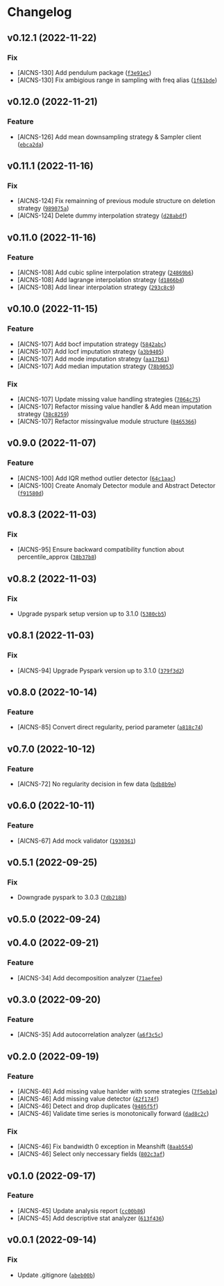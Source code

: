 # Changelog

<!--next-version-placeholder-->

## v0.12.1 (2022-11-22)
### Fix
* [AICNS-130] Add pendulum package ([`f3e91ec`](https://github.com/Youngmin-An/aicns-univariate-analyzer/commit/f3e91ec63db56a71df2ad5963c3eb44fbf64bd23))
* [AICNS-130] Fix ambigious range in sampling with freq alias ([`1f61bde`](https://github.com/Youngmin-An/aicns-univariate-analyzer/commit/1f61bde362e40eb7184186e33572c41a3c43c752))

## v0.12.0 (2022-11-21)
### Feature
* [AICNS-126] Add mean downsampling strategy & Sampler client ([`ebca2da`](https://github.com/Youngmin-An/aicns-univariate-analyzer/commit/ebca2da0b7495ab49c5b93c29a951a2e40ca7072))

## v0.11.1 (2022-11-16)
### Fix
* [AICNS-124] Fix remainning of previous module structure on deletion strategy ([`989075a`](https://github.com/Youngmin-An/aicns-univariate-analyzer/commit/989075af1965da16fd29b85721bbe7292fee27b8))
* [AICNS-124] Delete dummy interpolation strategy ([`d28abdf`](https://github.com/Youngmin-An/aicns-univariate-analyzer/commit/d28abdf0aee1e3a79537de490c02cda315f51f2f))

## v0.11.0 (2022-11-16)
### Feature
* [AICNS-108] Add cubic spline interpolation strategy ([`24869b6`](https://github.com/Youngmin-An/aicns-univariate-analyzer/commit/24869b6eb5d126d8de1c4d1c13850d3bae683d0e))
* [AICNS-108] Add lagrange interpolation strategy ([`d1866b4`](https://github.com/Youngmin-An/aicns-univariate-analyzer/commit/d1866b46ea9cd6ca10f01d28136693053d47de4e))
* [AICNS-108] Add linear interpolation strategy ([`293c8c9`](https://github.com/Youngmin-An/aicns-univariate-analyzer/commit/293c8c91200671743fa5b06e2577f9dee7e3471f))

## v0.10.0 (2022-11-15)
### Feature
* [AICNS-107] Add bocf imputation strategy ([`5842abc`](https://github.com/Youngmin-An/aicns-univariate-analyzer/commit/5842abccb70ec926a4ceac2fc9583717b23b28a3))
* [AICNS-107] Add locf imputation strategy ([`a3b9405`](https://github.com/Youngmin-An/aicns-univariate-analyzer/commit/a3b9405a140e23180fdfa9d9605c5c41c0a730ff))
* [AICNS-107] Add mode imputation strategy ([`aa17b61`](https://github.com/Youngmin-An/aicns-univariate-analyzer/commit/aa17b61407ed37a55b9a951cf4c24740237b8b86))
* [AICNS-107] Add median imputation strategy ([`78b9053`](https://github.com/Youngmin-An/aicns-univariate-analyzer/commit/78b9053b0166d9f8776e78dc59c3d74ee94c6a93))

### Fix
* [AICNS-107] Update missing value handling strategies ([`7064c75`](https://github.com/Youngmin-An/aicns-univariate-analyzer/commit/7064c75d801d7e67dd96f3aad24b73de74ca513a))
* [AICNS-107] Refactor missing value handler & Add mean imputation strategy ([`38c8259`](https://github.com/Youngmin-An/aicns-univariate-analyzer/commit/38c8259416491cb5164310d3944c3a3e04c6e57e))
* [AICNS-107] Refactor missingvalue module structure ([`0465366`](https://github.com/Youngmin-An/aicns-univariate-analyzer/commit/046536624429187d9b708195c46cfb9ac48c4c45))

## v0.9.0 (2022-11-07)
### Feature
* [AICNS-100] Add IQR method outlier detector ([`64c1aac`](https://github.com/Youngmin-An/aicns-univariate-analyzer/commit/64c1aacc2de732b222a5a8bb88a78e9afa5a4d8e))
* [AICNS-100] Create Anomaly Detector module and Abstract Detector ([`f91580d`](https://github.com/Youngmin-An/aicns-univariate-analyzer/commit/f91580da5be4ca659384c4f92625dba778479200))

## v0.8.3 (2022-11-03)
### Fix
* [AICNS-95] Ensure backward compatibility function about percentile_approx ([`38b37b8`](https://github.com/Youngmin-An/aicns-univariate-analyzer/commit/38b37b8f25bc51924d37650833e45e3b9bb6426f))

## v0.8.2 (2022-11-03)
### Fix
* Upgrade pyspark setup version up to 3.1.0 ([`5380cb5`](https://github.com/Youngmin-An/aicns-univariate-analyzer/commit/5380cb5b28ad916c11a1ac59f97e910589b66431))

## v0.8.1 (2022-11-03)
### Fix
* [AICNS-94] Upgrade Pyspark version up to 3.1.0 ([`379f3d2`](https://github.com/Youngmin-An/aicns-univariate-analyzer/commit/379f3d26d220555494ff84b12019117584afb2a0))

## v0.8.0 (2022-10-14)
### Feature
* [AICNS-85] Convert direct regularity, period parameter ([`a818c74`](https://github.com/Youngmin-An/aicns-univariate-analyzer/commit/a818c74c07364250a9065f0c14028d242daf473c))

## v0.7.0 (2022-10-12)
### Feature
* [AICNS-72] No regularity decision in few data ([`bdb8b9e`](https://github.com/Youngmin-An/aicns-univariate-analyzer/commit/bdb8b9e1343f84ce19cff982de3b083d9f836a1d))

## v0.6.0 (2022-10-11)
### Feature
* [AICNS-67] Add mock validator ([`1930361`](https://github.com/Youngmin-An/aicns-univariate-analyzer/commit/193036158f29ed9551b83cc39f0f4dcc893b895f))

## v0.5.1 (2022-09-25)
### Fix
* Downgrade pyspark to 3.0.3 ([`7db218b`](https://github.com/Youngmin-An/aicns-univariate-analyzer/commit/7db218b50ced5df830e7975fbc742d9264377933))

## v0.5.0 (2022-09-24)


## v0.4.0 (2022-09-21)
### Feature
* [AICNS-34] Add decomposition analyzer ([`71aefee`](https://github.com/Youngmin-An/aicns-univariate-analyzer/commit/71aefee24233c1a334e05a5517f55186f595c29a))

## v0.3.0 (2022-09-20)
### Feature
* [AICNS-35] Add autocorrelation analyzer ([`a6f3c5c`](https://github.com/Youngmin-An/aicns-univariate-analyzer/commit/a6f3c5cc9458402082bb5fdbdd48f648210e9359))

## v0.2.0 (2022-09-19)
### Feature
* [AICNS-46] Add missing value hanlder with some strategies ([`7f5eb1e`](https://github.com/Youngmin-An/aicns-univariate-analyzer/commit/7f5eb1e4a775d6869f1ca67b5d57cb015da7c8df))
* [AICNS-46] Add missing value detector ([`42f174f`](https://github.com/Youngmin-An/aicns-univariate-analyzer/commit/42f174fc3b398c7353f9e480f839ec49adb9f2a3))
* [AICNS-46] Detect and drop duplicates ([`9405f5f`](https://github.com/Youngmin-An/aicns-univariate-analyzer/commit/9405f5f11a6b527a75186b1c9a4da31331d60fc0))
* [AICNS-46] Validate time series is monotonically forward ([`dad8c2c`](https://github.com/Youngmin-An/aicns-univariate-analyzer/commit/dad8c2ce4062323f0bef2e0572f67752d7d27c2f))

### Fix
* [AICNS-46] Fix bandwidth 0 exception in Meanshift ([`8aab554`](https://github.com/Youngmin-An/aicns-univariate-analyzer/commit/8aab554ffb7f8ed1c19fa68d0daf95bb325eeb07))
* [AICNS-46] Select only neccessary fields ([`802c3af`](https://github.com/Youngmin-An/aicns-univariate-analyzer/commit/802c3af3c801ff5b5e88077c79e5116e37c3d5b3))

## v0.1.0 (2022-09-17)
### Feature
* [AICNS-45] Update analysis report ([`cc00b86`](https://github.com/Youngmin-An/aicns-univariate-analyzer/commit/cc00b86b416e6dffbadf89bb1b36259e429f5b49))
* [AICNS-45] Add descriptive stat analyzer ([`613f436`](https://github.com/Youngmin-An/aicns-univariate-analyzer/commit/613f436b094b7d16bab14f1ce4653042a8a86bc3))

## v0.0.1 (2022-09-14)
### Fix
* Update .gitignore ([`abeb00b`](https://github.com/Youngmin-An/aicns-univariate-analyzer/commit/abeb00b24ec787208e203d0695c689053d1d1788))
